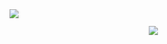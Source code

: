 <img src="https://capsule-render.vercel.app/api?type=transparent&color=%23f8cbc5&height=300&section=header&text=capsule%20render&fontSize=90" />

<p align="center">
  <img src="https://i.pinimg.com/originals/70/37/d4/7037d478852af21357f038fac2d2e9f6.gif">
</p>

